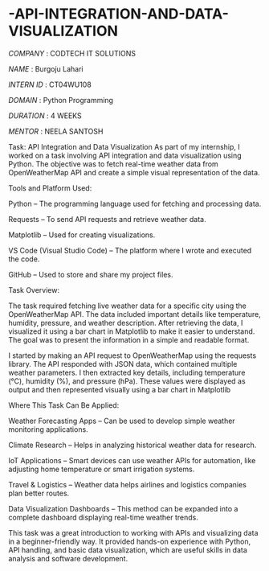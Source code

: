 # -API-INTEGRATION-AND-DATA-VISUALIZATION

*COMPANY* : CODTECH IT SOLUTIONS

*NAME* : Burgoju Lahari

*INTERN ID* : CT04WU108

*DOMAIN* : Python Programming

*DURATION* : 4 WEEKS

*MENTOR* : NEELA SANTOSH

Task: API Integration and Data Visualization
As part of my internship, I worked on a task involving API integration and data visualization using Python. The objective was to fetch real-time weather data from OpenWeatherMap API and create a simple visual representation of the data.

Tools and Platform Used:

Python – The programming language used for fetching and processing data.

Requests – To send API requests and retrieve weather data.

Matplotlib – Used for creating visualizations.

VS Code (Visual Studio Code) – The platform where I wrote and executed the code.

GitHub – Used to store and share my project files.

Task Overview:

The task required fetching live weather data for a specific city using the OpenWeatherMap API. The data included important details like temperature, humidity, pressure, and weather description. After retrieving the data, I visualized it using a bar chart in Matplotlib to make it easier to understand. The goal was to present the information in a simple and readable format.

I started by making an API request to OpenWeatherMap using the requests library. The API responded with JSON data, which contained multiple weather parameters. I then extracted key details, including temperature (°C), humidity (%), and pressure (hPa). These values were displayed as output and then represented visually using a bar chart in Matplotlib

Where This Task Can Be Applied:

Weather Forecasting Apps – Can be used to develop simple weather monitoring applications.

Climate Research – Helps in analyzing historical weather data for research.

IoT Applications – Smart devices can use weather APIs for automation, like adjusting home temperature or smart irrigation systems.

Travel & Logistics – Weather data helps airlines and logistics companies plan better routes.

Data Visualization Dashboards – This method can be expanded into a complete dashboard displaying real-time weather trends.

This task was a great introduction to working with APIs and visualizing data in a beginner-friendly way. It provided hands-on experience with Python, API handling, and basic data visualization, which are useful skills in data analysis and software development.


